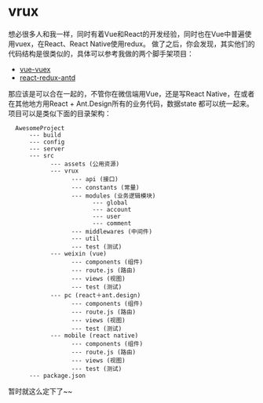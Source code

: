 # vrux


想必很多人和我一样，同时有着Vue和React的开发经验，同时也在Vue中普遍使用vuex，在React、React Native使用redux。
做了之后，你会发现，其实他们的代码结构是很类似的，具体可以参考我做的两个脚手架项目：

- [vue-vuex](https://github.com/okoala/vue-vuex)
- [react-redux-antd](https://github.com/okoala/react-redux-antd)

那应该是可以合在一起的，不管你在微信端用Vue，还是写React Native，在或者在其他地方用React + Ant.Design所有的业务代码，数据state 都可以统一起来。项目可以是类似下面的目录架构：

```
  AwesomeProject
      --- build
      --- config
      --- server
      --- src
            --- assets (公用资源)
            --- vrux
                  --- api (接口)
                  --- constants (常量)
                  --- modules (业务逻辑模块)
                        --- global
                        --- account
                        --- user
                        --- comment
                  --- middlewares (中间件)
                  --- util
                  --- test (测试)
            --- weixin (vue) 
                  --- components (组件)
                  --- route.js (路由)
                  --- views (视图)
                  --- test (测试)
            --- pc (react＋ant.design)
                  --- components (组件)
                  --- route.js (路由)
                  --- views (视图)
                  --- test (测试)
            --- mobile (react native)
                  --- components (组件)
                  --- route.js (路由)
                  --- views (视图)
                  --- test (测试)
      --- package.json
```

暂时就这么定下了~~
